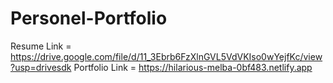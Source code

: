 # Personel-Portfolio
Resume Link = https://drive.google.com/file/d/11_3Ebrb6FzXlnGVL5VdVKIso0wYejfKc/view?usp=drivesdk
Portfolio Link = https://hilarious-melba-0bf483.netlify.app
